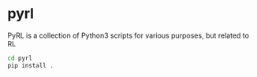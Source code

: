 # pyrl

PyRL is a collection of Python3 scripts for various purposes, but related to RL

```bash
cd pyrl
pip install .
```
